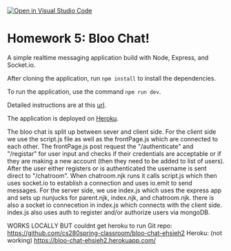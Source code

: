 [![Open in Visual Studio Code](https://classroom.github.com/assets/open-in-vscode-c66648af7eb3fe8bc4f294546bfd86ef473780cde1dea487d3c4ff354943c9ae.svg)](https://classroom.github.com/online_ide?assignment_repo_id=7682368&assignment_repo_type=AssignmentRepo)
# Homework 5: Bloo Chat!

A simple realtime messaging application build with Node, Express, and Socket.io.

After cloning the application, run `npm install` to install the dependencies. 

To run the application, use the command `npm run dev`.

Detailed instructions are at this [url](https://cs280spring.github.io/hw/hw5/index.html).

The application is deployed on [Heroku](https://bloo-chat-starter.herokuapp.com/).

The bloo chat is split up between sever and client side.
For the client side we use the script.js file as well as the frontPage.js which are connected to each other. The frontPage.js post request the "/authenticate" and "/registar" for user input and checks if their credentials are acceptable or if they are making a new account (then they need to be added to list of users). After the user either registers or is authenticated the username is sent direct to "/chatroom". When chatroom.njk runs it calls script.js which then uses socket.io to establish a connection and uses io.emit to send messages.
For the server side, we use index.js which uses the express app and sets up nunjucks for parent.njk, index.njk, and chatroom.njk. there is also a socket io connecetion in index.js which connects with the client side. index.js also uses auth to register and/or authorize users via mongoDB.

WORKS LOCALLY BUT couldnt get heroku to run
Git repo: https://github.com/cs280spring-classroom/bloo-chat-ehsieh2 
Heroku: (not working) https://bloo-chat-ehsieh2.herokuapp.com/ 